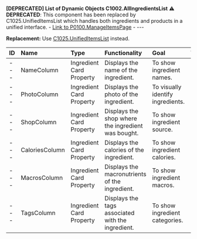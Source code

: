 **[DEPRECATED] List of Dynamic Objects C1002.AllIngredientsList**
⚠️ **DEPRECATED**: This component has been replaced by C1025.UnifiedItemsList which handles both ingredients and products in a unified interface. - [Link to P0100.ManageItemsPage](../MasterFile.md#page-p0100manageitemspage) - ---

**Replacement:** Use [C1025.UnifiedItemsList](./C1025.md#listofdynamicobjects-c1025unifieditemslist) instead.

| ID    | Name                     | Type            | Functionality                                       | Goal                                        | Trigger | Link   |
| :---- | :----------------------- | :-------------- | :-------------------------------------------------- | :------------------------------------------ | :------ | :----- |
| ---   | NameColumn               | Ingredient Card Property    | Displays the name of the ingredient.                | To show ingredient names.                   | ---     | ---    |
| ---   | PhotoColumn              | Ingredient Card Property    | Displays the photo of the ingredient.               | To visually identify ingredients.           | ---     | ---    |
| ---   | ShopColumn               | Ingredient Card Property    | Displays the shop where the ingredient was bought.  | To show ingredient source.                  | ---     | ---    |
| ---   | CaloriesColumn           | Ingredient Card Property    | Displays the calories of the ingredient.            | To show ingredient calories.                | ---     | ---    |
| ---   | MacrosColumn             | Ingredient Card Property    | Displays the macronutrients of the ingredient.      | To show ingredient macros.                  | ---     | ---    |
| ---   | TagsColumn               | Ingredient Card Property    | Displays the tags associated with the ingredient.   | To show ingredient categories.              | ---     | ---    |

